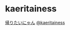 kaeritainess
===========

[帰りたいにゃん](http://kaeritainess.dec31.net/)
[@kaeritainess](http://twitter.com/kaeritainess)
